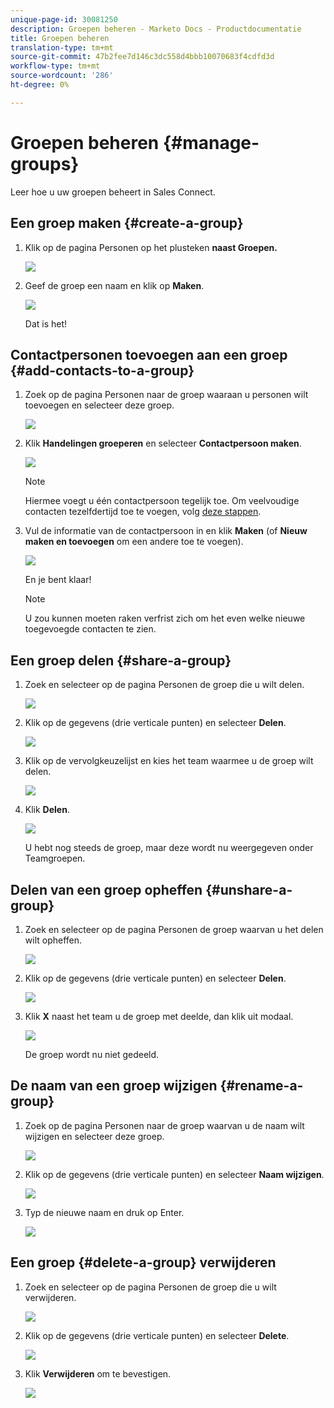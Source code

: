 ```yaml
---
unique-page-id: 30081250
description: Groepen beheren - Marketo Docs - Productdocumentatie
title: Groepen beheren
translation-type: tm+mt
source-git-commit: 47b2fee7d146c3dc558d4bbb10070683f4cdfd3d
workflow-type: tm+mt
source-wordcount: '286'
ht-degree: 0%

---
```



# Groepen beheren {#manage-groups}

Leer hoe u uw groepen beheert in Sales Connect.

## Een groep maken {#create-a-group}

1. Klik op de pagina Personen op het plusteken **naast Groepen.**

   ![](assets/one-4.png)

1. Geef de groep een naam en klik op **Maken**.

   ![](assets/two-3.png)

   Dat is het!

## Contactpersonen toevoegen aan een groep {#add-contacts-to-a-group}

1. Zoek op de pagina Personen naar de groep waaraan u personen wilt toevoegen en selecteer deze groep.

   ![](assets/three-3.png)

1. Klik **Handelingen groeperen** en selecteer **Contactpersoon maken**.

   ![](assets/four-3.png)

   >[!NOTE]
   >
   >Hiermee voegt u één contactpersoon tegelijk toe. Om veelvoudige contacten tezelfdertijd toe te voegen, volg [deze stappen](http://docs.marketo.com/x/VADb).

1. Vul de informatie van de contactpersoon in en klik **Maken** (of **Nieuw maken en toevoegen** om een andere toe te voegen).

   ![](assets/five-3.png)

   En je bent klaar!

   >[!NOTE]
   >
   >U zou kunnen moeten raken verfrist zich om het even welke nieuwe toegevoegde contacten te zien.

## Een groep delen {#share-a-group}

1. Zoek en selecteer op de pagina Personen de groep die u wilt delen.

   ![](assets/six.png)

1. Klik op de gegevens (drie verticale punten) en selecteer **Delen**.

   ![](assets/seven.png)

1. Klik op de vervolgkeuzelijst en kies het team waarmee u de groep wilt delen.

   ![](assets/eight.png)

1. Klik **Delen**.

   ![](assets/nine.png)

   U hebt nog steeds de groep, maar deze wordt nu weergegeven onder Teamgroepen.

## Delen van een groep opheffen {#unshare-a-group}

1. Zoek en selecteer op de pagina Personen de groep waarvan u het delen wilt opheffen.

   ![](assets/ten.png)

1. Klik op de gegevens (drie verticale punten) en selecteer **Delen**.

   ![](assets/eleven.png)

1. Klik **X** naast het team u de groep met deelde, dan klik uit modaal.

   ![](assets/twelve.png)

   De groep wordt nu niet gedeeld.

## De naam van een groep wijzigen {#rename-a-group}

1. Zoek op de pagina Personen naar de groep waarvan u de naam wilt wijzigen en selecteer deze groep.

   ![](assets/six.png)

1. Klik op de gegevens (drie verticale punten) en selecteer **Naam wijzigen**.

   ![](assets/thirteen.png)

1. Typ de nieuwe naam en druk op Enter.

   ![](assets/fourteen.png)

## Een groep {#delete-a-group} verwijderen

1. Zoek en selecteer op de pagina Personen de groep die u wilt verwijderen.

   ![](assets/fifteen.png)

1. Klik op de gegevens (drie verticale punten) en selecteer **Delete**.

   ![](assets/sixteen.png)

1. Klik **Verwijderen** om te bevestigen.

   ![](assets/seventeen.png)

